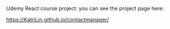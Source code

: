 Udemy React course project: you can see the project page here:

https://KatriLin.github.io/contactmanager/
